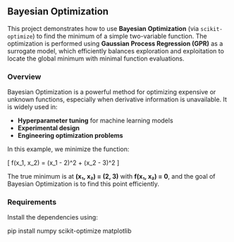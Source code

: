 ## Bayesian Optimization

This project demonstrates how to use **Bayesian Optimization** (via `scikit-optimize`) to find the minimum of a simple two-variable function. The optimization is performed using **Gaussian Process Regression (GPR)** as a surrogate model, which efficiently balances exploration and exploitation to locate the global minimum with minimal function evaluations.



### Overview

Bayesian Optimization is a powerful method for optimizing expensive or unknown functions, especially when derivative information is unavailable. It is widely used in:

- **Hyperparameter tuning** for machine learning models  
- **Experimental design**  
- **Engineering optimization problems**

In this example, we minimize the function:

\[
f(x_1, x_2) = (x_1 - 2)^2 + (x_2 - 3)^2
\]

The true minimum is at **(x₁, x₂) = (2, 3)** with **f(x₁, x₂) = 0**, and the goal of Bayesian Optimization is to find this point efficiently.


### Requirements

Install the dependencies using:

pip install numpy scikit-optimize matplotlib
